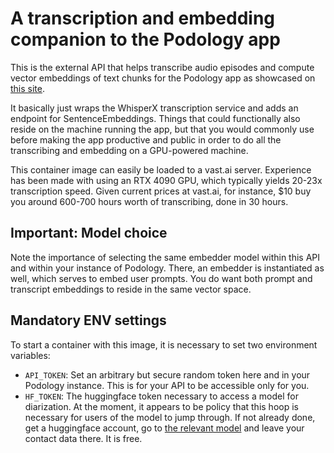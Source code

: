 # A transcription and embedding companion to the Podology app

This is the external API that helps transcribe audio episodes and compute vector embeddings of text chunks for the Podology app as showcased on
[this site](somethingsomethingdata.eu).

It basically just wraps the WhisperX transcription service and adds an endpoint for SentenceEmbeddings. Things that could functionally also reside on the machine running the app, but that you would commonly use before making the app productive and public in order to do all the transcribing and embedding on a GPU-powered machine.

This container image can easily be loaded to a vast.ai server. Experience has been made with using an RTX 4090 GPU, which typically yields 20-23x transcription speed. Given current prices at vast.ai, for instance, $10 buy you around 600-700 hours worth of transcribing, done in 30 hours.

## Important: Model choice

Note the importance of selecting the same embedder model within this API and within your instance of Podology. There, an embedder is instantiated as well, which serves to embed user prompts. You do want both prompt and transcript embeddings to reside in the same vector space.

## Mandatory ENV settings

To start a container with this image, it is necessary to set two environment variables:

- `API_TOKEN`: Set an arbitrary but secure random token here and in your Podology instance. This is for your API to be accessible only for you.
- `HF_TOKEN`: The huggingface token necessary to access a model for diarization. At the moment, it appears to be policy that this hoop is necessary for users of the model to jump through. If not already done, get a huggingface account, go to [the relevant model](https://huggingface.co/pyannote/speaker-diarization) and leave your contact data there. It is free.



